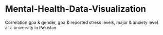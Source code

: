 # Mental-Health-Data-Visualization
Correlation gpa &amp; gender, gpa &amp; reported stress levels, major &amp; anxiety level at a university in Pakistan
